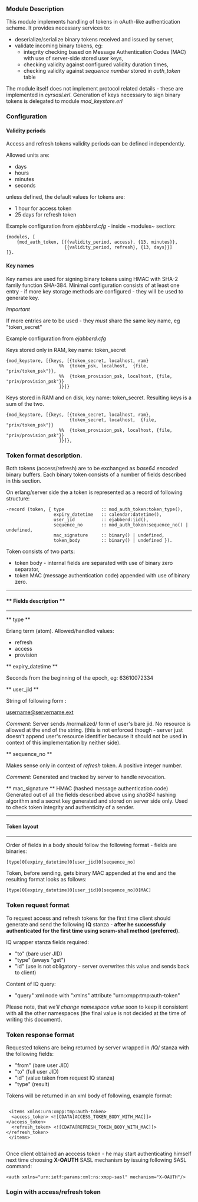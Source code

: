 ### Module Description

This module implements handling of tokens in oAuth-like authentication scheme. It provides necessary services to:

* deserialize/serialize binary tokens received and issued by server,
* validate incoming binary tokens, eg:
    * integrity checking based on Message Authentication Codes (MAC) with use of server-side stored user keys,
    * checking validity against configured validity duration times,
    * checking validity against *sequence number* stored in *auth_token* table

The module itself does not implement protocol related details - these are implemented in *cyrsasl.erl*.
Generation of keys necessary to sign binary tokens is delegated to module *mod_keystore.erl*

### Configuration
#### Validity periods

Access and refresh tokens validity periods can be defined independently.

Allowed units are:

* days
* hours
* minutes
* seconds

unless defined, the default values for tokens are:

* 1 hour for access token
* 25 days for refresh token

Example configuration from *ejabberd.cfg* - inside ~modules~ section:

```
{modules, [
    {mod_auth_token, [{{validity_period, access}, {13, minutes}},
                      {{validity_period, refresh}, {13, days}}]
]}.
```

#### Key names

Key names are used for signing binary tokens using HMAC with SHA-2 family function SHA-384.
Minimal configuration consists of at least one entry - if more key storage methods are configured -
they will be used to generate key.

*Important*

If more entries are to be used - they *must* share the same key name, eg "token_secret"

Example configuration from *ejabberd.cfg*

Keys stored only in RAM, key name: token_secret

```
{mod_keystore, [{keys, [{token_secret, localhost, ram}
                    %%  {token_psk, localhost,  {file, "priv/token_psk"}},
                    %%  {token_provision_psk, localhost, {file, "priv/provision_psk"}}
                    ]}]}
```

Keys stored in RAM and on disk, key name: token_secret. Resulting keys is a sum of the two.

```
{mod_keystore, [{keys, [{token_secret, localhost, ram},
                        {token_secret, localhost,  {file, "priv/token_psk"}}
                    %%  {token_provision_psk, localhost, {file, "priv/provision_psk"}}
                    ]}]},
```

### Token format description.

Both tokens (access/refresh) are to be exchanged as *base64 encoded* binary buffers.
Each binary token consists of a number of fields described in this section.

On erlang/server side the a token is represented as a record of following structure:

```
-record (token, { type              :: mod_auth_token:token_type(),
                  expiry_datetime   :: calendar:datetime(),
                  user_jid          :: ejabberd:jid(),
                  sequence_no       :: mod_auth_token:sequence_no() | undefined,
                  mac_signature     :: binary() | undefined,
                  token_body        :: binary() | undefined }).
```

Token consists of two parts:

* token body - internal fields are separated with use of binary zero separator,
* token MAC (message authentication code) appended with use of binary zero.

----
#### ** Fields description **
----

** type **

Erlang term (atom). Allowed/handled values:

* refresh
* access
* provision

** expiry_datetime **

Seconds from the beginning of the epoch, eg: 63610072334

** user_jid **

String of following form :

username@servername.ext

*Comment*:
Server sends /normalized/ form of user's bare jid. No resource is allowed at the end of the string. (this is not 
enforced though - server just doesn't append user's resource identifier because it should not be used in context of
this implementation by neither side).

** sequence_no **

Makes sense only in context of *refresh* token. A positive integer number. 

*Comment*:
Generated and tracked by server to handle revocation.

** mac_signature **
HMAC (hashed message authentication code) Generated out of all the fields described above using *sha384* hashing
algorithm and a secret key generated and stored on server side only. Used to check token integrity and authenticity of a sender.

----
#### Token layout 
----

Order of fields in a body should follow the following format - fields are binaries:

`[type]0[expiry_datetime]0[user_jid]0[sequence_no]`

Token, before sending, gets binary MAC appended at the end and the resulting format looks as follows:

`[type]0[expiry_datetime]0[user_jid]0[sequence_no]0[MAC]`


### Token request format 

To request access and refresh tokens for the first time client should generate and send the following **IQ** stanza -
**after he successfuly authenticated for the first time using scram-sha1 method (preferred)**.

IQ wrapper stanza fields required:

- "to" (bare user JID)
- "type" (aways "get")
- "id" (use is not obligatory - server overwrites this value and sends back to client)

Content of IQ query:

- "query" xml node with "xmlns" attribute "urn:xmpp:tmp:auth-token"

Please note, that *we'll change namespace value* soon to keep it consistent with all the other namespaces 
(the final value is not decided at the time of writing this document).

### Token response format

Requested tokens are being returned by server wrapped in /IQ/ stanza with the following fields:

- "from" (bare user JID)
- "to" (full user JID)
- "id" (value taken from request IQ stanza)
- "type" (result)

Tokens will be returned in an xml body of following, example format:

```

 <items xmlns:urn:xmpp:tmp:auth-token>
  <access_token> <![CDATA[ACCESS_TOKEN_BODY_WITH_MAC]]> </access_token>
  <refresh_token> <![CDATA[REFRESH_TOKEN_BODY_WITH_MAC]]> </refresh_token>
 </items>
  
```

Once client obtained an acccess token - he may start authenticating himself next time choosing **X-OAUTH** SASL mechanism
by issuing following SASL command:

` <auth xmlns="urn:ietf:params:xml:ns:xmpp-sasl" mechanism="X-OAUTH"/> `

### Login with access/refresh token
